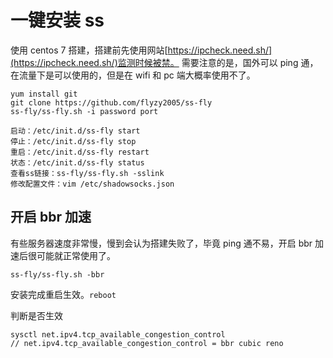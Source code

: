 # 一键安装 ss
使用 centos 7 搭建，搭建前先使用网站[https://ipcheck.need.sh/](https://ipcheck.need.sh/)监测时候被禁。
需要注意的是，国外可以 ping 通，在流量下是可以使用的，但是在 wifi 和 pc 端大概率使用不了。
```
yum install git
git clone https://github.com/flyzy2005/ss-fly
ss-fly/ss-fly.sh -i password port
```

```
启动：/etc/init.d/ss-fly start
停止：/etc/init.d/ss-fly stop
重启：/etc/init.d/ss-fly restart
状态：/etc/init.d/ss-fly status
查看ss链接：ss-fly/ss-fly.sh -sslink
修改配置文件：vim /etc/shadowsocks.json
```
## 开启 bbr 加速
有些服务器速度非常慢，慢到会认为搭建失败了，毕竟 ping 通不易，开启 bbr 加速后很可能就正常使用了。
```
ss-fly/ss-fly.sh -bbr
```
安装完成重启生效。`reboot`

判断是否生效

```
sysctl net.ipv4.tcp_available_congestion_control
// net.ipv4.tcp_available_congestion_control = bbr cubic reno
```